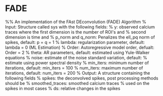 # FADE
%% An implementation of the FAst DEconvolution (FADE) Algorithm
% Input: Structure called sys with the following fields:
%        y: observed calcium traces where the first dimension is the number of ROI's and
%        second dimension is time and
%        p_norm and q_norm: Penalizes the ell_pq norm of spikes, default: p = q = 1
%        lambda: regularization parameter, default: lambda = 0 (ML Estimation)
%        Order: Autoregressive model order, defualt: Order = 2
%        theta: AR parameters, default: estimated using Yule-Walker equations
%        noise: estimate of the noise standard variation, default:
%        estimate using power spectral density
%        min_iters: minimum number of iterations, default: min_iters = 100
%        num_iters: maximum number of iterations, default: num_iters = 200
% Output: A structure containing the following fields
%        spikes: the deconvolved spikes, post processing methods should be
%        smoothed_traces: smoothed calcium traces
%        used on the spikes in most cases
%        ds: relative changes in the spikes  
